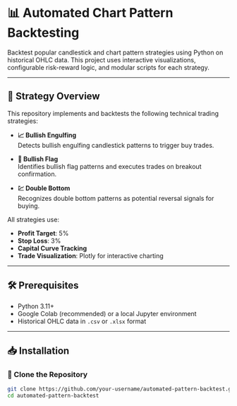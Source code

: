 # 📊 Automated Chart Pattern Backtesting

Backtest popular candlestick and chart pattern strategies using Python on historical OHLC data. This project uses interactive visualizations, configurable risk-reward logic, and modular scripts for each strategy.

---

## 🧠 Strategy Overview

This repository implements and backtests the following technical trading strategies:

- **📈 Bullish Engulfing**  
  Detects bullish engulfing candlestick patterns to trigger buy trades.

- **🚩 Bullish Flag**  
  Identifies bullish flag patterns and executes trades on breakout confirmation.

- **💹 Double Bottom**  
  Recognizes double bottom patterns as potential reversal signals for buying.

All strategies use:

- **Profit Target**: 5%  
- **Stop Loss**: 3%  
- **Capital Curve Tracking**  
- **Trade Visualization**: Plotly for interactive charting

---

## 🛠️ Prerequisites

- Python 3.11+
- Google Colab (recommended) or a local Jupyter environment
- Historical OHLC data in `.csv` or `.xlsx` format

---

## 📥 Installation

### 🔹 Clone the Repository

```bash
git clone https://github.com/your-username/automated-pattern-backtest.git
cd automated-pattern-backtest
